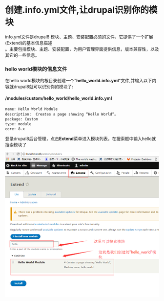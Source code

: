 # 创建.info.yml文件,让drupal识别你的模块

info.yml文件是drupal8 模块、主题、安装配置必须的文件，它提供了一个扩展\(Extend\)的基本信息描述  
。主要包括模块、主题、安装配置，为用户管理界面提供信息，版本兼容性，以及其它的一些信息。

### hello world模块的信息文件

在hello world模块的根目录创建一个"**hello\_world.info.yml**"文件,并输入以下内容就drupal8就可以识别你的模块了:

#### /modules/custom/hello\_world/hello\_world.info.yml

```
name: Hello World Module
description:  Creates a page showing “Hello World”。
package: Custom
type: module
core: 8.x
```

登录drupal8后台管理，点击**Extend**菜单进入模块列表，在搜索框中输入hello就搜索模块了

![](/assets/2.png)

